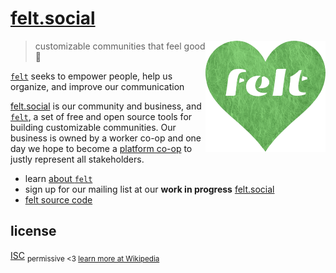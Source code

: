 # [felt.social](https://felt.social)

[<img src="static/logo-heart.png" align="right" width="192" height="178">](https://felt.social)

> customizable communities that feel good 💚

[`felt`](https://github.com/feltcoop/felt)
seeks to empower people, help us organize, and improve our communication

[felt.social](https://felt.social)
is our community and business, and
[`felt`](https://github.com/feltcoop/felt),
a set of free and open source tools for building customizable communities.
Our business is owned by a worker co-op
and one day we hope to become
a [platform co-op](https://platform.coop)
to justly represent all stakeholders.

- learn [about `felt`](https://felt.dev/about)
- sign up for our mailing list at our
  **work in progress** [felt.social](https://felt.social)
- [felt source code](https://github.com/feltcoop/felt)

## license

[ISC](license)
<sub>permissive <3 [learn more at Wikipedia](https://en.wikipedia.org/wiki/ISC_license)</sub>
